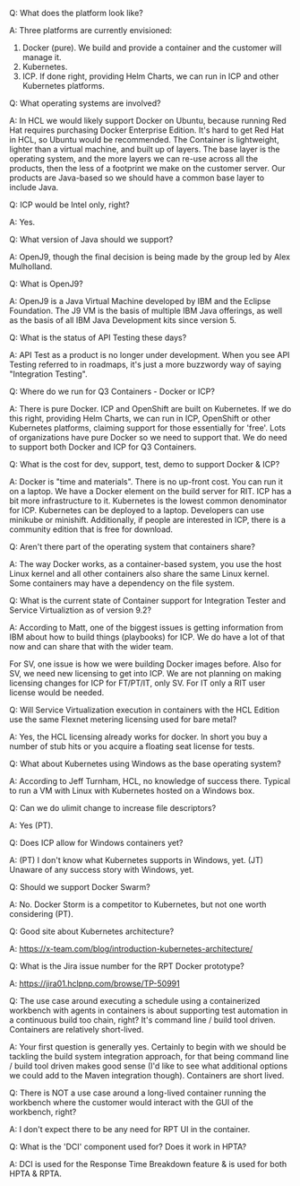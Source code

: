 Q: What does the platform look like?

A: Three platforms are currently envisioned:
   1) Docker (pure).
      We build and provide a container and the customer will manage it.
   2) Kubernetes.
   3) ICP.
      If done right, providing Helm Charts, we can run in ICP and other
      Kubernetes platforms.


Q: What operating systems are involved?

A: In HCL we would likely support Docker on Ubuntu, because
   running Red Hat requires purchasing Docker Enterprise Edition.
   It's hard to get Red Hat in HCL, so Ubuntu would be recommended.
   The Container is lightweight, lighter than a virtual machine, and
   built up of layers.
   The base layer is the operating system, and the more layers we can
   re-use across all the products, then the less of a footprint we make
   on the customer server.
   Our products are Java-based so we should have a common base layer
   to include Java.


Q: ICP would be Intel only, right?

A: Yes.


Q: What version of Java should we support?

A: OpenJ9, though the final decision is being made by the group led by
   Alex Mulholland.


Q: What is OpenJ9?

A: OpenJ9 is a Java Virtual Machine developed by IBM and the Eclipse Foundation.
   The J9 VM is the basis of multiple IBM Java offerings, as well as the
   basis of all IBM Java Development kits since version 5.


Q: What is the status of API Testing these days?

A: API Test as a product is no longer under development.
   When you see API Testing referred to in roadmaps, it's just a more
   buzzwordy way of saying "Integration Testing".


Q: Where do we run for Q3 Containers - Docker or ICP?

A: There is pure Docker.
   ICP and OpenShift are built on Kubernetes.
   If we do this right, providing Helm Charts, we can run in
   ICP, OpenShift or other Kubernetes platforms, claiming support for those
   essentially for 'free'.
   Lots of organizations have pure Docker so we need to support that.
   We do need to support both Docker and ICP for Q3 Containers.


Q: What is the cost for dev, support, test, demo to support Docker & ICP?

A: Docker is "time and materials".  There is no up-front cost.
   You can run it on a laptop.  We have a Docker element on the build
   server for RIT.
   ICP has a bit more infrastructure to it.  Kubernetes is the lowest
   common denominator for ICP.  Kubernetes can be deployed to a laptop.
   Developers can use minikube or minishift.
   Additionally, if people are interested in ICP, there is a community
   edition that is free for download.


Q: Aren't there part of the operating system that containers share?

A: The way Docker works, as a container-based system, you use the host
   Linux kernel and all other containers also share the same Linux kernel.
   Some containers may have a dependency on the file system.   


Q: What is the current state of Container support for Integration Tester
   and Service Virtualiztion as of version 9.2?

A: According to Matt, one of the biggest issues is getting information from
   IBM about how to build things (playbooks) for ICP.  We do have a lot
   of that now and can share that with the wider team.

   For SV, one issue is how we were building Docker images before.
   Also for SV, we need new licensing to get into ICP.
   We are not planning on making licensing changes for ICP for FT/PT/IT, only SV.
   For IT only a RIT user license would be needed.


Q: Will Service Virtualization execution in containers with the HCL Edition
   use the same Flexnet metering licensing used for bare metal?

A: Yes, the HCL licensing already works for docker. In short you buy a number of stub hits or you acquire a floating seat license for tests.


Q: What about Kubernetes using Windows as the base operating system?

A: According to Jeff Turnham, HCL, no knowledge of success there.
   Typical to run a VM with Linux with Kubernetes hosted on a Windows box.


Q: Can we do ulimit change to increase file descriptors?

A: Yes (PT).


Q: Does ICP allow for Windows containers yet?

A: (PT) I don't know what Kubernetes supports in Windows, yet.
   (JT) Unaware of any success story with Windows, yet.


Q: Should we support Docker Swarm?

A: No.  Docker Storm is a competitor to Kubernetes, but not one worth
   considering (PT).


Q: Good site about Kubernetes architecture?

A: https://x-team.com/blog/introduction-kubernetes-architecture/


Q: What is the Jira issue number for the RPT Docker prototype?

A: https://jira01.hclpnp.com/browse/TP-50991


Q: The use case around executing a schedule using a containerized workbench with agents in containers is about supporting test automation in a continuous build too chain, right?  It's command line / build tool driven.  Containers are relatively short-lived.

A: Your first question is generally yes. Certainly to begin with we should be tackling the build system integration approach, for that being command line / build tool driven makes good sense (I'd like to see what additional options we could add to the Maven integration though). Containers are short lived.


Q: There is NOT a use case around a long-lived container running the workbench where the customer would interact with the GUI of the workbench, right?

A: I don't expect there to be any need for RPT UI in the container.


Q: What is the 'DCI' component used for?  Does it work in HPTA?

A: DCI is used for the Response Time Breakdown feature & is used for both HPTA & RPTA.  
